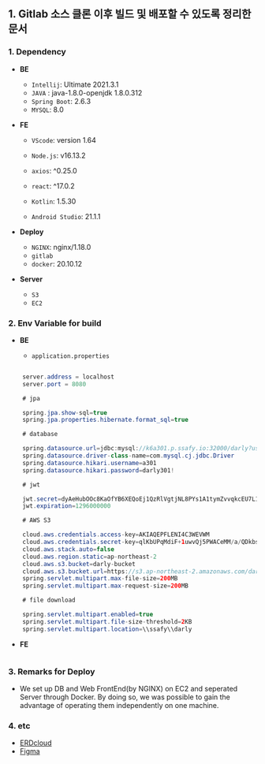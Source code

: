 ## 1. Gitlab 소스 클론 이후 빌드 및 배포할 수 있도록 정리한 문서

### 1. Dependency

- **BE**

  - `Intellij`: Ultimate 2021.3.1
  - `JAVA` : java-1.8.0-openjdk 1.8.0.312
  - `Spring Boot`: 2.6.3
  - `MYSQL`: 8.0

- **FE**

  - `VScode`: version 1.64
  - `Node.js`: v16.13.2
  - `axios`: ^0.25.0
  - `react`: ^17.0.2

  - `Kotlin`: 1.5.30
  - `Android Studio`: 21.1.1

- **Deploy**

  - `NGINX`: nginx/1.18.0
  - `gitlab`
  - `docker`: 20.10.12

- **Server**
  - `S3`
  - `EC2`

### 2. Env Variable for build

- **BE**

  - `application.properties`

```java

    server.address = localhost
    server.port = 8080

    # jpa

    spring.jpa.show-sql=true
    spring.jpa.properties.hibernate.format_sql=true

    # database

    spring.datasource.url=jdbc:mysql://k6a301.p.ssafy.io:32000/darly?useUnicode=true&characterEncoding=utf8&serverTimezone=Asia/Seoul&zeroDateTimeBehavior=convertToNull&rewriteBatchedStatements=true
    spring.datasource.driver-class-name=com.mysql.cj.jdbc.Driver
    spring.datasource.hikari.username=a301
    spring.datasource.hikari.password=darly301!

    # jwt

    jwt.secret=dyAeHubOOc8KaOfYB6XEQoEj1QzRlVgtjNL8PYs1A1tymZvvqkcEU7L1imkKHeDa
    jwt.expiration=1296000000

    # AWS S3

    cloud.aws.credentials.access-key=AKIAQEPFLENI4C3WEVWM
    cloud.aws.credentials.secret-key=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
    cloud.aws.stack.auto=false
    cloud.aws.region.static=ap-northeast-2
    cloud.aws.s3.bucket=darly-bucket
    cloud.aws.s3.bucket.url=https://s3.ap-northeast-2.amazonaws.com/darly-bucket
    spring.servlet.multipart.max-file-size=200MB
    spring.servlet.multipart.max-request-size=200MB

    # file download

    spring.servlet.multipart.enabled=true
    spring.servlet.multipart.file-size-threshold=2KB
    spring.servlet.multipart.location=\\ssafy\\darly
```

- **FE**

```

```

### 3. Remarks for Deploy

- We set up DB and Web FrontEnd(by NGINX) on EC2 and seperated Server through Docker. By doing so, we was possible to gain the advantage of operating them independently on one machine.

### 4. etc

- [ERDcloud](https://www.erdcloud.com/d/pPvCRTedFRMBQon3F)
- [Figma](https://www.figma.com/file/HkznuEz6OvqXp17wn8jq2h/runner?node-id=1103%3A4557)
